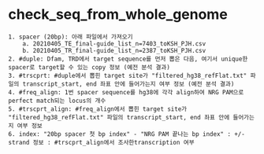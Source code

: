 # check_seq_from_whole_genome

    1. spacer (20bp): 아래 파일에서 가져오기
        a. 20210405_TE_final-guide_list_n=7403_toKSH_PJH.csv
        b. 20210405_TR_final-guide_list_n=2387_toKSH_PJH.csv
    2. #duple: Dfam, TRD에서 target sequence를 먼저 뽑은 다음, 여기서 unique한 spacer로 target할 수 있는 copy 정보 (예전 분석 결과)
    3. #trscprt: #duple에서 뽑힌 target site가 "filtered_hg38_refFlat.txt" 파일의 transcript_start, end 좌표 안에 들어가는지 여부 정보 (예전 분석 결과)
    4. #freq_align: 1번 spacer sequence를 hg38에 각각 align하여 NRG PAM으로 perfect match되는 locus의 개수
    5. #trscprt_align: #freq_align에서 뽑힌 target site가 "filtered_hg38_refFlat.txt" 파일의 transcript_start, end 좌표 안에 들어가는지 여부 정보
    6. index: "20bp spacer 첫 bp index" - "NRG PAM 끝나는 bp index" : +/- strand 정보 : #trscprt_align에서 조사한transcription 여부